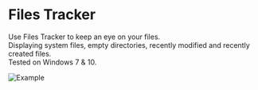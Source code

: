 # Files Tracker

Use Files Tracker to keep an eye on your files.  
Displaying system files, empty directories, recently modified and recently created files.  
Tested on Windows 7 & 10.

![Example](https://i.imgur.com/7fuXmKI.png)
